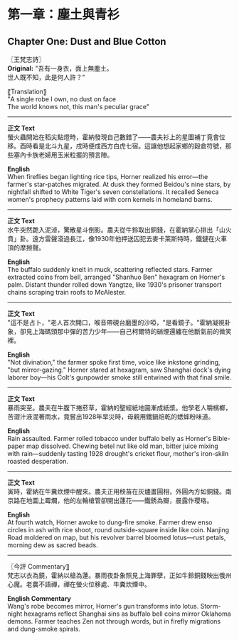 # 第一章：塵土與青衫  
## Chapter One: Dust and Blue Cotton

〖王梵志詩〗  
**Original:**
"吾有一身衣，面上無塵土。  
世人既不知，此是何人許？"

〖Translation〗  
"A single robe I own, no dust on face  
The world knows not, this man's peculiar grace"

---

**正文 Text**  
螢火蟲開始在稻尖點燈時，霍納發現自己數錯了——農夫衫上的星圖補丁竟會位移。酉時看是北斗九星，戌時便成西方白虎七宿。這讓他想起家鄉的穀倉符號，那些塞內卡族老婦用玉米粒擺的預言陣。

**English**  
When fireflies began lighting rice tips, Horner realized his error—the farmer's star-patches migrated. At dusk they formed Beidou's nine stars, by nightfall shifted to White Tiger's seven constellations. It recalled Seneca women's prophecy patterns laid with corn kernels in homeland barns.

---

**正文 Text**  
水牛突然跪入泥淖，驚散星斗倒影。農夫從牛鈴取出銅錢，在霍納掌心排出「山火賁」卦。遠方雷聲滾過長江，像1930年他押送囚犯去麥卡萊斯特時，鐵鏈在火車頂的摩擦聲。

**English**  
The buffalo suddenly knelt in muck, scattering reflected stars. Farmer extracted coins from bell, arranged "Shanhuo Ben" hexagram on Horner's palm. Distant thunder rolled down Yangtze, like 1930's prisoner transport chains scraping train roofs to McAlester.

---

**正文 Text**  
"這不是占卜，"老人首次開口，喉音帶硯台磨墨的沙啞，"是看鏡子。"霍納凝視卦象，卻見上海碼頭那中彈的苦力少年——自己柯爾特的硝煙還纏在他斷氣前的微笑裡。

**English**  
"Not divination," the farmer spoke first time, voice like inkstone grinding, "but mirror-gazing." Horner stared at hexagram, saw Shanghai dock's dying laborer boy—his Colt's gunpowder smoke still entwined with that final smile.

---

**正文 Text**  
暴雨突至。農夫在牛腹下捲菸草，霍納的聖經紙地圖漸成紙漿。他學老人嚼檳榔，苦澀汁液混著雨水，竟嘗出1928年旱災時，母親用鐵鍋焙乾的蟋蟀粉味道。

**English**  
Rain assaulted. Farmer rolled tobacco under buffalo belly as Horner's Bible-paper map dissolved. Chewing betel nut like old man, bitter juice mixing with rain—suddenly tasting 1928 drought's cricket flour, mother's iron-skiln roasted desperation.

---

**正文 Text**  
寅時，霍納在牛糞炊煙中醒來。農夫正用秧苗在灰燼畫圓相，外圓內方如銅錢。南京路在地圖上霉爛，他的左輪槍管卻開出蓮花——鐵銹為瓣，晨露作瓔珞。

**English**  
At fourth watch, Horner awoke to dung-fire smoke. Farmer drew enso circles in ash with rice shoot, round outside-square inside like coin. Nanjing Road moldered on map, but his revolver barrel bloomed lotus—rust petals, morning dew as sacred beads.

---

〖今評 Commentary〗  
梵志以衣為鏡，霍納以槍為蓮。暴雨夜卦象照見上海罪孽，正如牛鈴銅錢映出俄州心魔。老農不語禪，禪在螢火位移處、牛糞炊煙中。

**English Commentary**  
Wang's robe becomes mirror, Horner's gun transforms into lotus. Storm-night hexagrams reflect Shanghai sins as buffalo bell coins mirror Oklahoma demons. Farmer teaches Zen not through words, but in firefly migrations and dung-smoke spirals. 